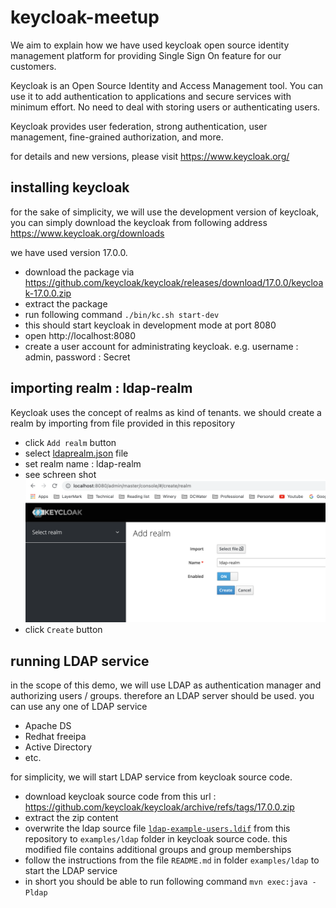 # keycloak-meetup
We aim to explain how we have used keycloak open source identity management platform for providing Single Sign On feature for our customers. 

Keycloak is an Open Source Identity and Access Management tool.
You can use it to add authentication to applications and secure services with minimum effort.
No need to deal with storing users or authenticating users.

Keycloak provides user federation, strong authentication, user management, fine-grained authorization, and more.

for details and new versions, please visit https://www.keycloak.org/

## installing keycloak

for the sake of simplicity, we will use the development version of keycloak, you can simply download the keycloak from following address https://www.keycloak.org/downloads

we have used version 17.0.0. 

+ download the package via https://github.com/keycloak/keycloak/releases/download/17.0.0/keycloak-17.0.0.zip
+ extract the package 
+ run following command ```./bin/kc.sh start-dev```
+ this should start keycloak in development mode at port 8080
+ open http://localhost:8080
+ create a user account for administrating keycloak. e.g. username : admin, password : Secret

## importing realm : ldap-realm
Keycloak uses the concept of realms as kind of tenants. we should create a realm by importing from file provided in this repository 
+ click ```Add realm``` button 
+ select  [ldaprealm.json](ldaprealm.json) file
+ set realm name : ldap-realm
+ see schreen shot![](doc/01_import-realm.png) 
+ click ```Create``` button 

## running LDAP service
in the scope of this demo, we will use LDAP as authentication manager and authorizing users / groups. therefore an LDAP server should be used. you can use any one of LDAP service
+ Apache DS
+ Redhat freeipa
+ Active Directory
+ etc. 

for simplicity, we will start LDAP service from keycloak source code. 
+ download keycloak source code from this url : https://github.com/keycloak/keycloak/archive/refs/tags/17.0.0.zip
+ extract the zip content
+ overwrite the ldap source file [```ldap-example-users.ldif```](ldap-example-users.ldif) from this repository to ```examples/ldap``` folder in keycloak source code. this modified file contains additional groups and group memberships
+ follow the instructions from the file ```README.md``` in folder  ```examples/ldap``` to start the LDAP service
+ in short you should be able to run following command ```mvn exec:java -Pldap```

